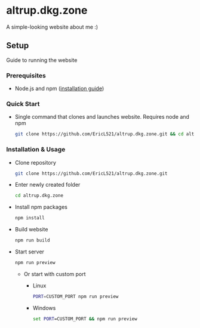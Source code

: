 # altrup.dkg.zone
A simple-looking website about me :)

## Setup
Guide to running the website

### Prerequisites
- Node.js and npm ([installation guide](https://docs.npmjs.com/downloading-and-installing-node-js-and-npm))

### Quick Start
- Single command that clones and launches website. Requires node and npm
  
  ```bash
  git clone https://github.com/EricL521/altrup.dkg.zone.git && cd altrup.dkg.zone && npm i && npm run build && npm run preview
  ```

### Installation & Usage
- Clone repository
  
  ```bash
  git clone https://github.com/EricL521/altrup.dkg.zone.git
  ```
- Enter newly created folder
  
  ```bash
  cd altrup.dkg.zone
  ```
- Install npm packages
  
  ```bash
  npm install
  ```
- Build website
  
  ```bash
  npm run build
  ```
- Start server
  
  ```bash
  npm run preview
  ```
  - Or start with custom port
    - Linux
      
      ```bash
      PORT=CUSTOM_PORT npm run preview
      ```
    - Windows
      
      ```cmd
      set PORT=CUSTOM_PORT && npm run preview
      ```
